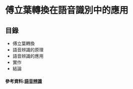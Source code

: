 # 傅立葉轉換在語音識別中的應用

## 目錄
* 傅立葉轉換
* 語音辨識的原理
* 語音辨識的應用
* 實作
* 結論

#### 參考資料:[語音辨識](https://ithelp.ithome.com.tw/articles/10195763)
